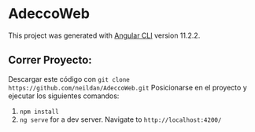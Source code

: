 # AdeccoWeb

This project was generated with [Angular CLI](https://github.com/angular/angular-cli) version 11.2.2.

## Correr Proyecto:

Descargar este código con `git clone https://github.com/neildan/AdeccoWeb.git`
Posicionarse en el proyecto y ejecutar los siguientes comandos:
1. `npm install`
2. `ng serve` for a dev server. Navigate to `http://localhost:4200/`